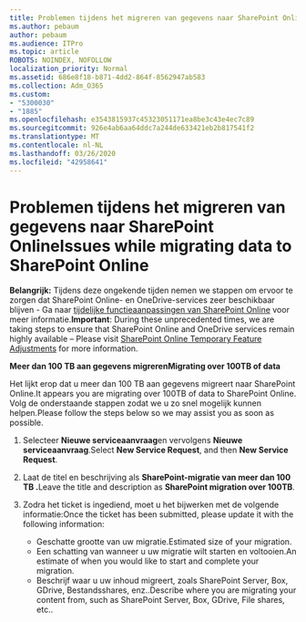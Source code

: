 ```yaml
---
title: Problemen tijdens het migreren van gegevens naar SharePoint Online
ms.author: pebaum
author: pebaum
ms.audience: ITPro
ms.topic: article
ROBOTS: NOINDEX, NOFOLLOW
localization_priority: Normal
ms.assetid: 686e8f18-b871-4dd2-864f-8562947ab583
ms.collection: Adm_O365
ms.custom:
- "5300030"
- "1885"
ms.openlocfilehash: e3543815937c45323051171ea8be3c43e4ec7c89
ms.sourcegitcommit: 926e4ab6aa64ddc7a244de633421eb2b817541f2
ms.translationtype: MT
ms.contentlocale: nl-NL
ms.lasthandoff: 03/26/2020
ms.locfileid: "42958641"
---
```

# <a name="issues-while-migrating-data-to-sharepoint-online"></a><span data-ttu-id="8bf91-102">Problemen tijdens het migreren van gegevens naar SharePoint Online</span><span class="sxs-lookup"><span data-stu-id="8bf91-102">Issues while migrating data to SharePoint Online</span></span>

<span data-ttu-id="8bf91-103">**Belangrijk:** Tijdens deze ongekende tijden nemen we stappen om ervoor te zorgen dat SharePoint Online- en OneDrive-services zeer beschikbaar blijven - Ga naar [tijdelijke functieaanpassingen van SharePoint Online](https://aka.ms/ODSPAdjustments) voor meer informatie.</span><span class="sxs-lookup"><span data-stu-id="8bf91-103">**Important**: During these unprecedented times, we are taking steps to ensure that SharePoint Online and OneDrive services remain highly available – Please visit [SharePoint Online Temporary Feature Adjustments](https://aka.ms/ODSPAdjustments) for more information.</span></span>

<span data-ttu-id="8bf91-104">**Meer dan 100 TB aan gegevens migreren**</span><span class="sxs-lookup"><span data-stu-id="8bf91-104">**Migrating over 100TB of data**</span></span>

<span data-ttu-id="8bf91-105">Het lijkt erop dat u meer dan 100 TB aan gegevens migreert naar SharePoint Online.</span><span class="sxs-lookup"><span data-stu-id="8bf91-105">It appears you are migrating over 100TB of data to SharePoint Online.</span></span> <span data-ttu-id="8bf91-106">Volg de onderstaande stappen zodat we u zo snel mogelijk kunnen helpen.</span><span class="sxs-lookup"><span data-stu-id="8bf91-106">Please follow the steps below so we may assist you as soon as possible.</span></span> 

1. <span data-ttu-id="8bf91-107">Selecteer **Nieuwe serviceaanvraag**en vervolgens **Nieuwe serviceaanvraag**.</span><span class="sxs-lookup"><span data-stu-id="8bf91-107">Select **New Service Request**, and then **New Service Request**.</span></span> 
2. <span data-ttu-id="8bf91-108">Laat de titel en beschrijving als **SharePoint-migratie van meer dan 100 TB .**</span><span class="sxs-lookup"><span data-stu-id="8bf91-108">Leave the title and description as **SharePoint migration over 100TB**.</span></span>
3. <span data-ttu-id="8bf91-109">Zodra het ticket is ingediend, moet u het bijwerken met de volgende informatie:</span><span class="sxs-lookup"><span data-stu-id="8bf91-109">Once the ticket has been submitted, please update it with the following information:</span></span> 

    - <span data-ttu-id="8bf91-110">Geschatte grootte van uw migratie.</span><span class="sxs-lookup"><span data-stu-id="8bf91-110">Estimated size of your migration.</span></span>
    - <span data-ttu-id="8bf91-111">Een schatting van wanneer u uw migratie wilt starten en voltooien.</span><span class="sxs-lookup"><span data-stu-id="8bf91-111">An estimate of when you would like to start and complete your migration.</span></span>
    - <span data-ttu-id="8bf91-112">Beschrijf waar u uw inhoud migreert, zoals SharePoint Server, Box, GDrive, Bestandsshares, enz..</span><span class="sxs-lookup"><span data-stu-id="8bf91-112">Describe where you are migrating your content from, such as SharePoint Server, Box, GDrive, File shares, etc..</span></span>


  


